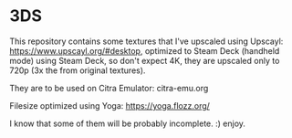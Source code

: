 # 3DS
This repository contains some textures that I've upscaled using Upscayl: https://www.upscayl.org/#desktop, optimized to Steam Deck (handheld mode) using Steam Deck, so don't expect 4K, they are upscaled only to 720p (3x the from original textures).

They are to be used on Citra Emulator: citra-emu.org

Filesize optimized using Yoga: https://yoga.flozz.org/

I know that some of them will be probably incomplete. :)
enjoy.
